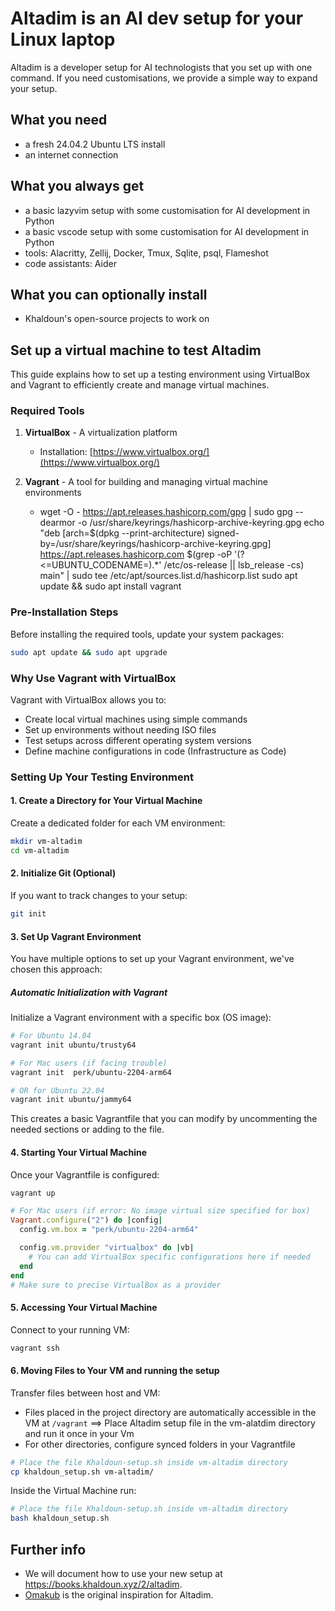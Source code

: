 # Altadim is an AI dev setup for your Linux laptop

Altadim is a developer setup for AI technologists that you set up with one command.
If you need customisations, we provide a simple way to expand your setup.

## What you need

- a fresh 24.04.2 Ubuntu LTS install
- an internet connection

## What you always get

- a basic lazyvim setup with some customisation for AI development in Python
- a basic vscode setup with some customisation for AI development in Python
- tools: Alacritty, Zellij, Docker, Tmux, Sqlite, psql, Flameshot
- code assistants: Aider

## What you can optionally install

- Khaldoun's open-source projects to work on

## Set up a virtual machine to test Altadim
This guide explains how to set up a testing environment using VirtualBox and Vagrant to efficiently create and manage virtual machines.

### Required Tools

1. **VirtualBox** - A virtualization platform
   - Installation: [https://www.virtualbox.org/](https://www.virtualbox.org/)

2. **Vagrant** - A tool for building and managing virtual machine environments
   - wget -O - https://apt.releases.hashicorp.com/gpg | sudo gpg --dearmor -o /usr/share/keyrings/hashicorp-archive-keyring.gpg
echo "deb [arch=$(dpkg --print-architecture) signed-by=/usr/share/keyrings/hashicorp-archive-keyring.gpg] https://apt.releases.hashicorp.com $(grep -oP '(?<=UBUNTU_CODENAME=).*' /etc/os-release || lsb_release -cs) main" | sudo tee /etc/apt/sources.list.d/hashicorp.list
sudo apt update && sudo apt install vagrant

### Pre-Installation Steps

Before installing the required tools, update your system packages:

```bash
sudo apt update && sudo apt upgrade
```

### Why Use Vagrant with VirtualBox

Vagrant with VirtualBox allows you to:
- Create local virtual machines using simple commands
- Set up environments without needing ISO files
- Test setups across different operating system versions
- Define machine configurations in code (Infrastructure as Code)

### Setting Up Your Testing Environment

#### 1. Create a Directory for Your Virtual Machine

Create a dedicated folder for each VM environment:

```bash
mkdir vm-altadim
cd vm-altadim
```

#### 2. Initialize Git (Optional)

If you want to track changes to your setup:

```bash
git init
```

#### 3. Set Up Vagrant Environment

You have multiple options to set up your Vagrant environment, we've chosen this approach:

##### Automatic Initialization with Vagrant

Initialize a Vagrant environment with a specific box (OS image):

```bash
# For Ubuntu 14.04
vagrant init ubuntu/trusty64

# For Mac users (if facing trouble)
vagrant init  perk/ubuntu-2204-arm64

# OR for Ubuntu 22.04
vagrant init ubuntu/jammy64
```


This creates a basic Vagrantfile that you can modify by uncommenting the needed sections or adding to the file.



#### 4. Starting Your Virtual Machine

Once your Vagrantfile is configured:

```bash
vagrant up
```

```Ruby
# For Mac users (if error: No image virtual size specified for box)
Vagrant.configure("2") do |config|
  config.vm.box = "perk/ubuntu-2204-arm64"

  config.vm.provider "virtualbox" do |vb|
    # You can add VirtualBox specific configurations here if needed
  end
end
# Make sure to precise VirtualBox as a provider
```

#### 5. Accessing Your Virtual Machine

Connect to your running VM:

```bash
vagrant ssh
```

#### 6. Moving Files to Your VM and running the setup

Transfer files between host and VM:
- Files placed in the project directory are automatically accessible in the VM at `/vagrant` ==>
      Place Altadim setup file in the vm-alatdim directory and run it once in your Vm
- For other directories, configure synced folders in your Vagrantfile


```bash
# Place the file Khaldoun-setup.sh inside vm-altadim directory 
cp khaldoun_setup.sh vm-altadim/
```

Inside the Virtual Machine run:


```bash
# Place the file Khaldoun-setup.sh inside vm-altadim directory 
bash khaldoun_setup.sh
```

## Further info

- We will document how to use your new setup at <https://books.khaldoun.xyz/2/altadim>.
- [Omakub](https://omakub.org/) is the original inspiration for Altadim.
